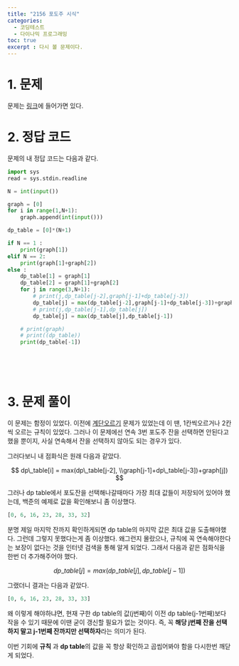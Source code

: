 ```yaml
---
title: "2156 포도주 시식"
categories:
  - 코딩테스트
  - 다이나믹 프로그래밍
toc: true
excerpt : 다시 볼 문제이다.
---
```

  
# 1. 문제
문제는 [링크](https://www.acmicpc.net/problem/2156)에 들어가면 있다.

# 2. 정답 코드

문제의 내 정답 코드는 다음과 같다.

```python
import sys
read = sys.stdin.readline

N = int(input())

graph = [0]
for i in range(1,N+1):
    graph.append(int(input()))

dp_table = [0]*(N+1)

if N == 1 :
    print(graph[1])
elif N == 2:
    print(graph[1]+graph[2])
else :
    dp_table[1] = graph[1]
    dp_table[2] = graph[1]+graph[2]
    for j in range(3,N+1):
        # print(j,dp_table[j-2],graph[j-1]+dp_table[j-3])
        dp_table[j] = max(dp_table[j-2],graph[j-1]+dp_table[j-3])+graph[j]
        # print(j,dp_table[j-1],dp_table[j])
        dp_table[j] = max(dp_table[j],dp_table[j-1])

    # print(graph)
    # print((dp_table))
    print(dp_table[-1])


```

<br/><br/><br/>

# 3. 문제 풀이

이 문제는 함정이 있었다. 이전에 [계단오르기](https://yhyuntak.github.io/%EC%BD%94%EB%94%A9%ED%85%8C%EC%8A%A4%ED%8A%B8/%EB%8B%A4%EC%9D%B4%EB%82%98%EB%AF%B9%20%ED%94%84%EB%A1%9C%EA%B7%B8%EB%9E%98%EB%B0%8D/2579_%EA%B3%84%EB%8B%A8%EC%98%A4%EB%A5%B4%EA%B8%B0/)
문제가 있었는데 이 땐, 1칸씩오르거나 2칸씩 오르는 규칙이 있었다. 그러나 이 문제에선 연속 3번 포도주 잔을 선택하면 안된다고 했을 뿐이지,
사실 연속해서 잔을 선택하지 않아도 되는 경우가 있다. 

그러다보니 내 점화식은 원래 다음과 같았다.

$$
dp\_table[i] = max(dp\_table[j-2],
\\graph[j-1]+dp\_table[j-3])+graph[j])
$$

그러나 dp table에서 포도잔을 선택해나갈때마다 가장 최대 값들이 저장되어 있어야 했는데, 
백준의 예제로 값을 확인해보니 좀 이상했다.

```python
[0, 6, 16, 23, 28, 33, 32]
```

분명 제일 마지막 잔까지 확인하게되면 dp table의 마지막 값은 최대 값을 도출해야했다.
그런데 그렇지 못했다는게 좀 이상했다. 왜그런지 몰랐으나, 규칙에 꼭 연속해야한다는 보장이 없다는 것을
인터넷 검색을 통해 알게 되었다. 그래서 다음과 같은 점화식을 한번 더 추가해주어야 했다.

$$
dp\_table[j] = max(dp\_table[j], dp\_table[j-1])
$$

그랬더니 결과는 다음과 같았다.

```python
[0, 6, 16, 23, 28, 33, 33]
```

왜 이렇게 해야하냐면, 현재 구한 dp table의 값(j번째)이 이전 dp table(j-1번째)보다 작을 수 있기 때문에 
이땐 굳이 갱신할 필요가 없는 것이다. 즉, 꼭 **해당 j번째 잔을 선택하지 말고 j-1번째 잔까지만 선택하자**라는
의미가 된다.

이번 기회에 **규칙** 과 **dp table**의 값을 꼭 항상 확인하고 곱씹어봐야 함을 다시한번 깨닫게 되었다.